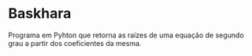 # Baskhara

Programa em Pyhton que retorna as raízes de uma equação de segundo grau a partir dos coeficientes da mesma.
